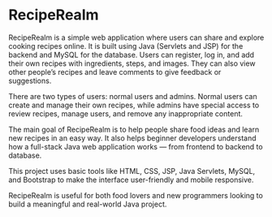 # RecipeRealm
RecipeRealm is a simple web application where users can share and explore cooking recipes online. It is built using Java (Servlets and JSP) for the backend and MySQL for the database. Users can register, log in, and add their own recipes with ingredients, steps, and images. They can also view other people’s recipes and leave comments to give feedback or suggestions.

There are two types of users: normal users and admins. Normal users can create and manage their own recipes, while admins have special access to review recipes, manage users, and remove any inappropriate content.

The main goal of RecipeRealm is to help people share food ideas and learn new recipes in an easy way. It also helps beginner developers understand how a full-stack Java web application works — from frontend to backend to database.

This project uses basic tools like HTML, CSS, JSP, Java Servlets, MySQL, and Bootstrap to make the interface user-friendly and mobile responsive.

RecipeRealm is useful for both food lovers and new programmers looking to build a meaningful and real-world Java project.

